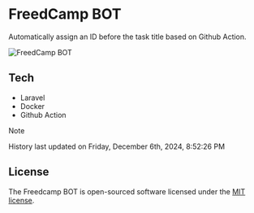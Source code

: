 # FreedCamp BOT

Automatically assign an ID before the task title based on Github Action.

![FreedCamp BOT](https://repository-images.githubusercontent.com/737932867/7d34798b-2680-471c-b089-a78a718d3d6a)

## Tech

- Laravel
- Docker
- Github Action

> [!NOTE]  
> History last updated on Friday, December 6th, 2024, 8:52:26 PM

## License

The Freedcamp BOT is open-sourced software licensed under the [MIT license](https://opensource.org/licenses/MIT).

